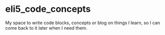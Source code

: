 # eli5_code_concepts
My space to write code blocks, concepts or blog on things I learn, so I can come back to it later when I need them.

